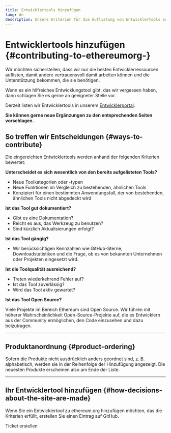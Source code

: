```yaml
---
title: Entwicklertools hinzufügen
lang: de
description: Unsere Kriterien für die Auflistung von Entwicklertools auf ethereum.org
---
```


# Entwicklertools hinzufügen {#contributing-to-ethereumorg-}

Wir möchten sicherstellen, dass wir nur die besten Entwicklerressourcen auflisten, damit andere vertrauensvoll damit arbeiten können und die Unterstützung bekommen, die sie benötigen.

Wenn es ein hilfreiches Entwicklungstool gibt, das wir vergessen haben, dann schlagen Sie es gerne an geeigneter Stelle vor.

Derzeit listen wir Entwicklertools in unserem [Entwicklerportal](/developers/).

**Sie können gerne neue Ergänzungen zu den entsprechenden Seiten vorschlagen.**

## So treffen wir Entscheidungen {#ways-to-contribute}

Die eingereichten Entwicklertools werden anhand der folgenden Kriterien bewertet:

**Unterscheidet es sich wesentlich von den bereits aufgelisteten Tools?**

- Neue Toolkategorien oder -typen
- Neue Funktionen im Vergleich zu bestehenden, ähnlichen Tools
- Konzipiert für einen bestimmten Anwendungsfall, der von bestehenden, ähnlichen Tools nicht abgedeckt wird

**Ist das Tool gut dokumentiert?**

- Gibt es eine Dokumentation?
- Reicht es aus, das Werkzeug zu benutzen?
- Sind kürzlich Aktualisierungen erfolgt?

**Ist das Tool gängig?**

- Wir berücksichtigen Kennzahlen wie GitHub-Sterne, Downloadstatistiken und die Frage, ob es von bekannten Unternehmen oder Projekten eingesetzt wird.

**Ist die Toolqualität ausreichend?**

- Treten wiederkehrend Fehler auf?
- Ist das Tool zuverlässig?
- Wird das Tool aktiv gewartet?

**Ist das Tool Open Source?**

Viele Projekte im Bereich Ethereum sind Open Source. Wir führen mit höherer Wahrscheinlichkeit Open-Source-Projekte auf, die es Entwicklern aus der Community ermöglichen, den Code einzusehen und dazu beizutragen.

---

## Produktanordnung {#product-ordering}

Sofern die Produkte nicht ausdrücklich anders geordnet sind, z. B. alphabetisch, werden sie in der Reihenfolge der Hinzufügung angezeigt. Die neuesten Produkte erscheinen also am Ende der Liste.

---

## Ihr Entwicklertool hinzufügen {#how-decisions-about-the-site-are-made}

Wenn Sie ein Entwicklertool zu ethereum.org hinzufügen möchten, das die Kriterien erfüllt, erstellen Sie einen Eintrag auf GitHub.

<ButtonLink to="https://github.com/ethereum/ethereum-org-website/issues/new?assignees=&labels=feature+%3Asparkles%3A%2Ccontent+%3Afountain_pen%3A&template=suggest_dev_tool.yaml">
  Ticket erstellen
</ButtonLink>
